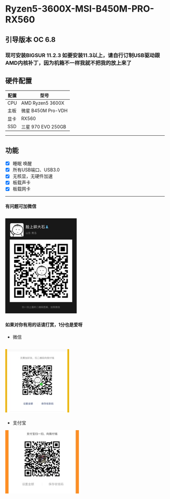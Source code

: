 # Ryzen5-3600X-MSI-B450M-PRO-RX560

## 引导版本 OC 6.8
### 现可安装BIGSUR 11.2.3   如要安装11.3以上，请自行订制USB驱动跟AMD内核补丁，因为机箱不一样我就不把我的放上来了

## 硬件配置

| 配置 | 型号 |
| ---- | ---- |
| CPU | AMD Ryzen5 3600X |
| 主板 | 微星 B450M Pro-VDH |
| 显卡 | RX560 |
| SSD | 三星 970 EVO  250GB |
---
## 功能
+ [x] 睡眠 唤醒
+ [x] 所有USB端口、USB3.0
+ [x] 无核显，无硬件加速
+ [x] 板载声卡
+ [x] 板载网卡
---
#### 有问题可加微信
![](https://github.com/STF4444/I7-8700-MSI-B360M-MORTAR-Hackintosh-/blob/main/%E8%81%94%E7%B3%BB%E6%96%B9%E5%BC%8F/WechatIMG13.jpg)
---
#### 如果对你有用的话请打赏，1分也是爱呀
* 微信

![](https://github.com/STF4444/I7-8700-MSI-B360M-MORTAR-Hackintosh-/blob/main/%E8%81%94%E7%B3%BB%E6%96%B9%E5%BC%8F/WechatIMG12.jpg)
---
* 支付宝

![](https://github.com/STF4444/I7-8700-MSI-B360M-MORTAR-Hackintosh-/blob/main/%E8%81%94%E7%B3%BB%E6%96%B9%E5%BC%8F/WechatIMG11.jpg)
